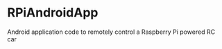 RPiAndroidApp
=============

Android application code to remotely control a Raspberry Pi powered RC car 
